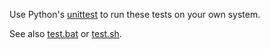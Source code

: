 Use Python's [unittest](https://docs.python.org/3/library/unittest.html) to run these tests on your own system.

See also [test.bat](test.bat) or [test.sh](test.sh).